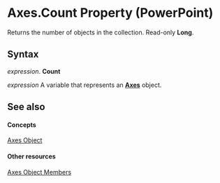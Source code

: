 
# Axes.Count Property (PowerPoint)

Returns the number of objects in the collection. Read-only  **Long**.


## Syntax

 _expression_. **Count**

 _expression_ A variable that represents an **[Axes](71f1e1fc-7086-a84e-1e05-6fa50597b49b.md)** object.


## See also


#### Concepts


[Axes Object](71f1e1fc-7086-a84e-1e05-6fa50597b49b.md)
#### Other resources


[Axes Object Members](b54aaef2-3b0d-82ac-b8d6-0cda17145da4.md)
